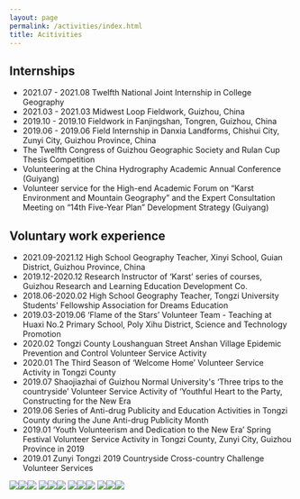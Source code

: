 ```yaml
---
layout: page
permalink: /activities/index.html
title: Acitivities
---
```

## Internships
- 2021.07 - 2021.08 Twelfth National Joint Internship in College Geography
- 2021.03 - 2021.03 Midwest Loop Fieldwork, Guizhou, China
- 2019.10 - 2019.10 Fieldwork in Fanjingshan, Tongren, Guizhou, China
- 2019.06 - 2019.06 Field Internship in Danxia Landforms, Chishui City, Zunyi City, Guizhou Province, China
- The Twelfth Congress of Guizhou Geographic Society and Rulan Cup Thesis Competition
- Volunteering at the China Hydrography Academic Annual Conference (Guiyang)
- Volunteer service for the High-end Academic Forum on “Karst Environment and Mountain Geography” and the Expert Consultation Meeting on “14th Five-Year Plan” Development Strategy (Guiyang)

## Voluntary work experience
- 2021.09-2021.12 High School Geography Teacher, Xinyi School, Guian District, Guizhou Province, China
- 2019.12-2020.12 Research Instructor of ‘Karst’ series of courses, Guizhou Research and Learning Education Development Co.
- 2018.06-2020.02 High School Geography Teacher, Tongzi University Students' Fellowship Association for Dreams Education
- 2019.03-2019.06 ‘Flame of the Stars’ Volunteer Team - Teaching at Huaxi No.2 Primary School, Poly Xihu District, Science and Technology Promotion
- 2020.02 Tongzi County Loushanguan Street Anshan Village Epidemic Prevention and Control Volunteer Service Activity
- 2020.01 The Third Season of ‘Welcome Home’ Volunteer Service Activity in Tongzi County
- 2019.07 Shaojiazhai of Guizhou Normal University's ‘Three trips to the countryside’ Volunteer Service Activity of ‘Youthful Heart to the Party, Constructing for the New Era
- 2019.06 Series of Anti-drug Publicity and Education Activities in Tongzi County during the June Anti-drug Publicity Month
- 2019.01 ‘Youth Volunteerism and Dedication to the New Era’ Spring Festival Volunteer Service Activity in Tongzi County, Zunyi City, Guizhou Province in 2019
- 2019.01 Zunyi Tongzi 2019 Countryside Cross-country Challenge Volunteer Services

![](/mypaper/poster/in1.jpg)![](/mypaper/poster/in2.jpg)![](/mypaper/poster/in3.jpg)
![](/mypaper/poster/in4.jpg)![](/mypaper/poster/in5.jpg)![](/mypaper/poster/in6.jpg)
![](/mypaper/poster/in7.jpg)![](/mypaper/poster/in8.jpg)![](/mypaper/poster/vo1.jpg)
![](/mypaper/poster/vo2.jpg)![](/mypaper/poster/vo3.jpg)![](/mypaper/poster/vo4.jpg)
<br>

